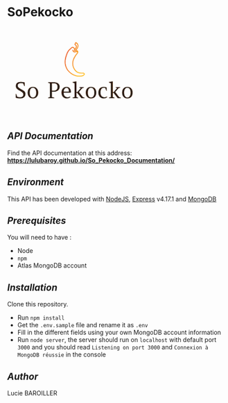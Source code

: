 # SoPekocko
![alt-text](./logo.png)

## *API Documentation*
Find the API documentation at this address: 
**https://lulubaroy.github.io/So_Pekocko_Documentation/**

## *Environment*
This API has been developed with [NodeJS](https://nodejs.org/en/), [Express](https://www.npmjs.com/package/express) v4.17.1 and [MongoDB](https://www.mongodb.com/cloud/atlas)

## *Prerequisites*
You will need to have :
- Node 
- `npm` 
- Atlas MongoDB account

## *Installation*
Clone this repository.

- Run `npm install` 
- Get the `.env.sample` file and rename it as `.env` 
- Fill in the different fields using your own MongoDB account information
- Run `node server`, the server should 
run on `localhost` with default port `3000` and you should read `Listening on port 3000` and `Connexion à MongoDB réussie` in the console


## *Author*
Lucie BAROILLER
